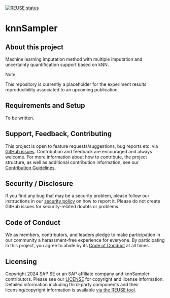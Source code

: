 [![REUSE status](https://api.reuse.software/badge/github.com/SAP/knn-sampler)](https://api.reuse.software/info/github.com/SAP/knn-sampler)

# knnSampler

## About this project

Machine learning imputation method with multiple imputation and uncertainty quantification support based on kNN.

> [!NOTE]
> This repository is currently a placeholder for the experiment results reproducibility associated to an upcoming publication.

## Requirements and Setup

To be written.

## Support, Feedback, Contributing

This project is open to feature requests/suggestions, bug reports etc. via [GitHub issues](https://github.com/SAP/knn-sampler/issues). Contribution and feedback are encouraged and always welcome. For more information about how to contribute, the project structure, as well as additional contribution information, see our [Contribution Guidelines](CONTRIBUTING.md).

## Security / Disclosure
If you find any bug that may be a security problem, please follow our instructions in our [security policy](https://github.com/SAP/knn-sampler/security/policy) on how to report it. Please do not create GitHub issues for security-related doubts or problems.

## Code of Conduct

We as members, contributors, and leaders pledge to make participation in our community a harassment-free experience for everyone. By participating in this project, you agree to abide by its [Code of Conduct](https://github.com/SAP/.github/blob/main/CODE_OF_CONDUCT.md) at all times.

## Licensing

Copyright 2024 SAP SE or an SAP affiliate company and knnSampler contributors. Please see our [LICENSE](LICENSE) for copyright and license information. Detailed information including third-party components and their licensing/copyright information is available [via the REUSE tool](https://api.reuse.software/info/github.com/SAP/knn-sampler).
